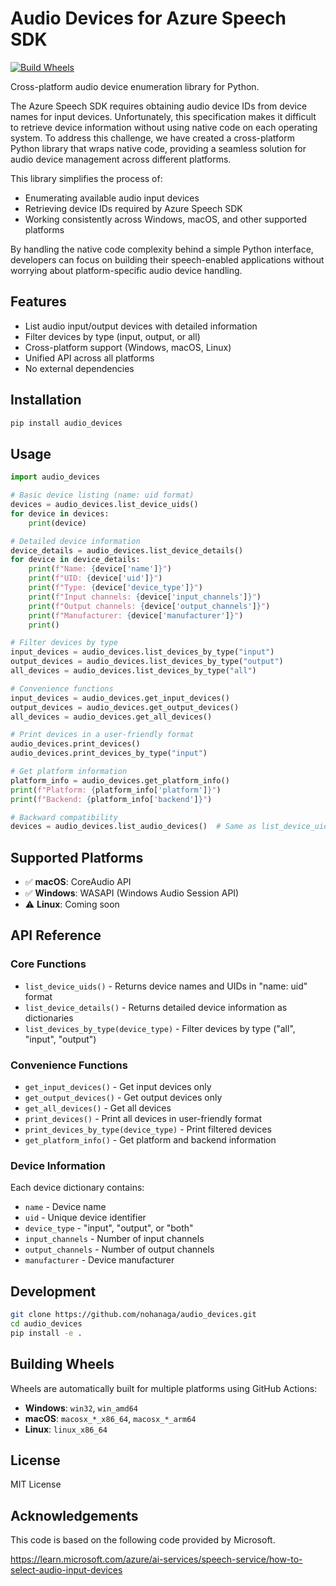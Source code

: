 # Audio Devices for Azure Speech SDK

[![Build Wheels](https://github.com/nohanaga/audio_devices/actions/workflows/build-wheels-cibuildwheel.yml/badge.svg)](https://github.com/nohanaga/audio_devices/actions/workflows/build-wheels-cibuildwheel.yml)

Cross-platform audio device enumeration library for Python.

The Azure Speech SDK requires obtaining audio device IDs from device names for input devices. Unfortunately, this specification makes it difficult to retrieve device information without using native code on each operating system. To address this challenge, we have created a cross-platform Python library that wraps native code, providing a seamless solution for audio device management across different platforms.

This library simplifies the process of:
- Enumerating available audio input devices
- Retrieving device IDs required by Azure Speech SDK
- Working consistently across Windows, macOS, and other supported platforms

By handling the native code complexity behind a simple Python interface, developers can focus on building their speech-enabled applications without worrying about platform-specific audio device handling.

## Features

- List audio input/output devices with detailed information
- Filter devices by type (input, output, or all)
- Cross-platform support (Windows, macOS, Linux)
- Unified API across all platforms
- No external dependencies

## Installation

```bash
pip install audio_devices
```

## Usage

```python
import audio_devices

# Basic device listing (name: uid format)
devices = audio_devices.list_device_uids()
for device in devices:
    print(device)

# Detailed device information
device_details = audio_devices.list_device_details()
for device in device_details:
    print(f"Name: {device['name']}")
    print(f"UID: {device['uid']}")
    print(f"Type: {device['device_type']}")
    print(f"Input channels: {device['input_channels']}")
    print(f"Output channels: {device['output_channels']}")
    print(f"Manufacturer: {device['manufacturer']}")
    print()

# Filter devices by type
input_devices = audio_devices.list_devices_by_type("input")
output_devices = audio_devices.list_devices_by_type("output")
all_devices = audio_devices.list_devices_by_type("all")

# Convenience functions
input_devices = audio_devices.get_input_devices()
output_devices = audio_devices.get_output_devices()
all_devices = audio_devices.get_all_devices()

# Print devices in a user-friendly format
audio_devices.print_devices()
audio_devices.print_devices_by_type("input")

# Get platform information
platform_info = audio_devices.get_platform_info()
print(f"Platform: {platform_info['platform']}")
print(f"Backend: {platform_info['backend']}")

# Backward compatibility
devices = audio_devices.list_audio_devices()  # Same as list_device_uids()
```

## Supported Platforms

- ✅ **macOS**: CoreAudio API
- ✅ **Windows**: WASAPI (Windows Audio Session API)
- ⚠️ **Linux**: Coming soon

## API Reference

### Core Functions

- `list_device_uids()` - Returns device names and UIDs in "name: uid" format
- `list_device_details()` - Returns detailed device information as dictionaries
- `list_devices_by_type(device_type)` - Filter devices by type ("all", "input", "output")

### Convenience Functions

- `get_input_devices()` - Get input devices only
- `get_output_devices()` - Get output devices only  
- `get_all_devices()` - Get all devices
- `print_devices()` - Print all devices in user-friendly format
- `print_devices_by_type(device_type)` - Print filtered devices
- `get_platform_info()` - Get platform and backend information

### Device Information

Each device dictionary contains:
- `name` - Device name
- `uid` - Unique device identifier
- `device_type` - "input", "output", or "both"
- `input_channels` - Number of input channels
- `output_channels` - Number of output channels
- `manufacturer` - Device manufacturer

## Development

```bash
git clone https://github.com/nohanaga/audio_devices.git
cd audio_devices
pip install -e .
```

## Building Wheels

Wheels are automatically built for multiple platforms using GitHub Actions:

- **Windows**: `win32`, `win_amd64`
- **macOS**: `macosx_*_x86_64`, `macosx_*_arm64`  
- **Linux**: `linux_x86_64`

## License

MIT License


## Acknowledgements
This code is based on the following code provided by Microsoft.

https://learn.microsoft.com/azure/ai-services/speech-service/how-to-select-audio-input-devices